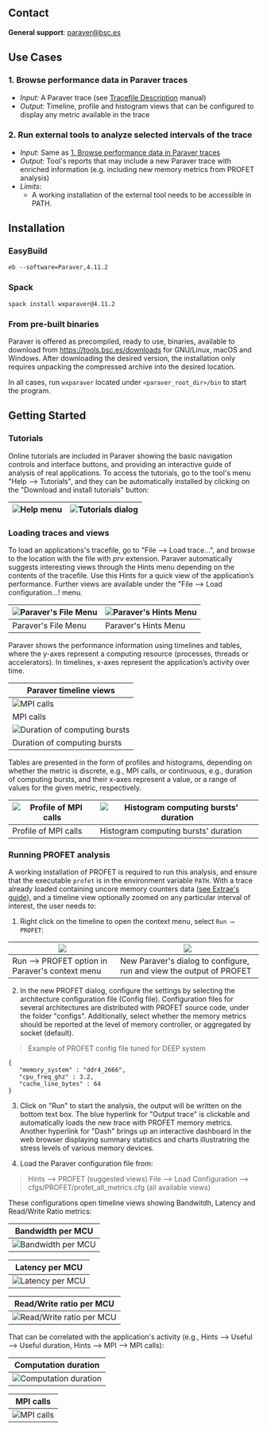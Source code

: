 ## Contact
**General support**: paraver@bsc.es

## Use Cases

### 1. Browse performance data in Paraver traces
* *Input:* A Paraver trace (see [Tracefile Description](https://tools.bsc.es/doc/1370.pdf) manual)
* *Output:* Timeline, profile and histogram views that can be configured to display any metric available in the trace 

### 2. Run external tools to analyze selected intervals of the trace
* *Input*: Same as [1. Browse performance data in Paraver traces](#1-Browse-performance-data-in-Paraver-traces)
* *Output*: Tool's reports that may include a new Paraver trace with enriched information (e.g. including new memory metrics from PROFET analysis) 
* *Limits*: 
    * A working installation of the external tool needs to be accessible in PATH.

## Installation
### EasyBuild
```
eb --software=Paraver,4.11.2
```
### Spack
```
spack install wxparaver@4.11.2
```

### From pre-built binaries
Paraver is offered as precompiled, ready to use, binaries, available to download from https://tools.bsc.es/downloads for GNU/Linux, macOS and Windows. After downloading the desired version, the installation only requires unpacking the compressed archive into the desired location.

In all cases, run ```wxparaver``` located under ```<paraver_root_dir>/bin``` to start the program.

## Getting Started
### Tutorials
Online tutorials are included in Paraver showing the basic navigation controls and interface buttons, and providing an interactive guide of analysis of real applications. To access the tutorials, go to the tool's menu "Help ⟶ Tutorials", and they can be automatically installed by clicking on the "Download and install tutorials" button:

| ![Help menu](images/menubar_help.png "Help menu") | ![Tutorials dialog](images/tutorials_dialog.png "Tutorials dialog") |
| -------- | -------- | 

### Loading traces and views 

To load an applications's tracefile, go to "File ⟶ Load trace...", and browse to the location with the file with *prv* extension. Paraver automatically suggests interesting views through the Hints menu depending on the contents of the tracefile. Use this Hints for a quick view of the application’s performance. Further views are available under the "File ⟶ Load configuration...! menu.

| ![Paraver's File Menu](images/menubar_file.png "Paraver's File Menu") | ![Paraver's Hints Menu](images/menubar_hints.png "Paraver's Hints Menu")
| -------- | -------- | 
| Paraver's File Menu | Paraver's Hints Menu |

Paraver shows the performance information using timelines and tables, where the y-axes represent a computing resource (processes, threads or accelerators). In timelines, x-axes represent the application’s activity over time. 


| Paraver timeline views  |
| - |
| ![MPI calls](images/timeline_mpi_calls.png "MPI calls") |
| MPI calls | 
| ![Duration of computing bursts](images/timeline_useful_duration.png "Duration of computing bursts") |
| Duration of computing bursts | 

Tables are presented in the form of profiles and histograms, depending on whether the metric is discrete, e.g., MPI calls, or continuous, e.g., duration of computing bursts, and their x-axes represent a value, or a range of values for the given metric, respectively.

| ![Profile of MPI calls](images/profile_mpi_calls.png "Profile of MPI calls") | ![Histogram computing bursts' duration](images/histogram_useful_duration.png "Histogram computing bursts' duration") |
| - | - |
| Profile of MPI calls  | Histogram computing bursts' duration |

### Running PROFET analysis 

A working installation of PROFET is required to run this analysis, and ensure that the executable ```profet``` is in the environment variable ```PATH```.
With a trace already loaded containing uncore memory counters data ([see Extrae's guide](https://github.com/bsc-performance-tools/extrae/tree/devel/README-DEEP.md#Obtaining-traces-with-optional-data-for-PROFET)), and a timeline view optionally zoomed on any particular interval of interest, the user needs to:

1. Right click on the timeline to open the context menu, select ```Run ⟶ PROFET```: 

| ![](images/contextmenu_run_profet.png) | ![](images/run_profet_dialog.png) |
| - | - |
| Run ⟶ PROFET option in Paraver's context menu | New Paraver's dialog to configure, run and view the output of PROFET | 
2. In the new PROFET dialog, configure the settings by selecting the architecture configuration file (Config file). Configuration files for several architectures are distributed with PROFET source code, under the folder "configs". Additionally, select whether the memory metrics should be reported at the level of memory controller, or aggregated by socket (default).

> Example of PROFET config file tuned for DEEP system  
 ```
 {
    "memory_system" : "ddr4_2666",
    "cpu_freq_ghz" : 3.2,
    "cache_line_bytes" : 64
 } 
 ``` 

3. Click on "Run" to start the analysis, the output will be written on the bottom text box. The blue hyperlink for "Output trace" is clickable and automatically loads the new trace with PROFET memory metrics. Another hyperlink for "Dash" brings up an interactive dashboard in the web browser displaying summary statistics and charts illustratring the stress levels of various memory devices.

4. Load the Paraver configuration file from:

> Hints ⟶ PROFET (suggested views)
> File ⟶ Load Configuration ⟶ cfgs/PROFET/profet_all_metrics.cfg (all available views)

These configurations open timeline views showing Bandwitdh, Latency and Read/Write Ratio metrics:

| Bandwidth per MCU |
| -------- | 
| ![Bandwidth per MCU](images/timeline_bandwidth.png "Bandwidth per MCU") |

| Latency per MCU |
| -------- | 
| ![Latency per MCU](images/timeline_latency.png "Latency per MCU") |

| Read/Write ratio per MCU |
| -------- | 
| ![Read/Write ratio per MCU](images/timeline_write_ratio.png "Read/Write ratio per MCU") |

That can be correlated with the application's activity (e.g., Hints ⟶ Useful ⟶ Useful duration, Hints ⟶ MPI ⟶ MPI calls):

| Computation duration |
| -------- | 
| ![Computation duration](images/timeline_useful_duration_zoom.png "Computation duration") |

| MPI calls |
| -------- | 
| ![MPI calls](images/timeline_mpi_calls_zoom.png "MPI calls") |

